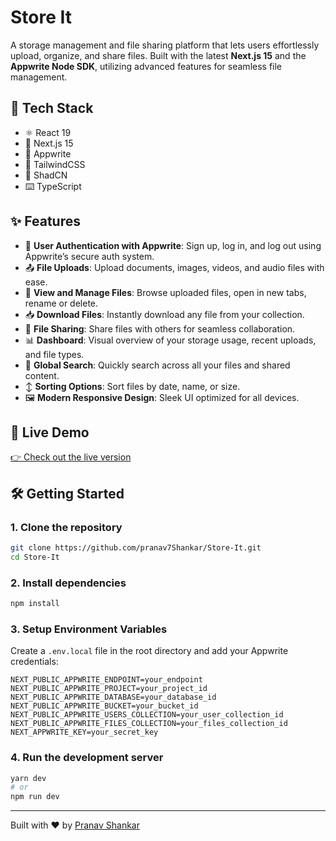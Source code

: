 # Store It

A storage management and file sharing platform that lets users effortlessly upload, organize, and share files. Built with the latest **Next.js 15** and the **Appwrite Node SDK**, utilizing advanced features for seamless file management.

## 🚀 Tech Stack

- ⚛️ React 19
- 🧪 Next.js 15
- 💾 Appwrite
- 🎨 TailwindCSS
- 🧩 ShadCN
- ⌨️ TypeScript

## ✨ Features

- 🔐 **User Authentication with Appwrite**: Sign up, log in, and log out using Appwrite’s secure auth system.
- 📤 **File Uploads**: Upload documents, images, videos, and audio files with ease.
- 📂 **View and Manage Files**: Browse uploaded files, open in new tabs, rename or delete.
- 📥 **Download Files**: Instantly download any file from your collection.
- 🔗 **File Sharing**: Share files with others for seamless collaboration.
- 📊 **Dashboard**: Visual overview of your storage usage, recent uploads, and file types.
- 🔎 **Global Search**: Quickly search across all your files and shared content.
- ↕️ **Sorting Options**: Sort files by date, name, or size.
- 🖼️ **Modern Responsive Design**: Sleek UI optimized for all devices.

## 🔗 Live Demo

[👉 Check out the live version](https://store-it-two-khaki.vercel.app/)

## 🛠️ Getting Started

### 1. Clone the repository

```bash
git clone https://github.com/pranav7Shankar/Store-It.git
cd Store-It
```

### 2. Install dependencies

```bash
npm install
```

### 3. Setup Environment Variables

Create a `.env.local` file in the root directory and add your Appwrite credentials:

```env
NEXT_PUBLIC_APPWRITE_ENDPOINT=your_endpoint
NEXT_PUBLIC_APPWRITE_PROJECT=your_project_id
NEXT_PUBLIC_APPWRITE_DATABASE=your_database_id
NEXT_PUBLIC_APPWRITE_BUCKET=your_bucket_id
NEXT_PUBLIC_APPWRITE_USERS_COLLECTION=your_user_collection_id
NEXT_PUBLIC_APPWRITE_FILES_COLLECTION=your_files_collection_id
NEXT_APPWRITE_KEY=your_secret_key
```

### 4. Run the development server

```bash
yarn dev
# or
npm run dev
```
---

Built with ❤️ by [Pranav Shankar](https://github.com/pranav7Shankar)

